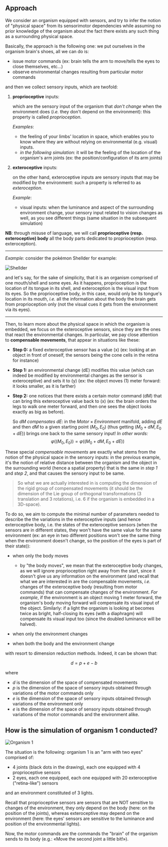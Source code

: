 ## Approach

We consider an organism equipped with sensors, and try to infer the notion of "physical space" from its sensorimotor dependencies while assuming no prior knowledge of the organism about the fact there exists any such thing as a surrounding physical space.

Basically, the approach is the following one: we put ourselves in the organism brain's shoes, all we can do is:

- issue motor commands (ex: brain tells the arm to move/tells the eyes to close themselves, etc...)
- observe environmental changes resulting from particular motor commands

and then we collect sensory inputs, which are twofold:

1. **proprioceptive** inputs:

    which are the sensory input of the organism that *don't change* when the environment does (*i.e.* they don't depend on the environment): this property is called *proprioception*.

    *Examples*:

    - the feeling of your limbs' location in space, which enables you to know where they are without relying on environmental (e.g. visual) inputs.
    - *in the following simulation:* it will be the feeling of the location of the organism's arm joints (ex: the position/configuration of its arm joints)

2. **exteroceptive** inputs:

    on the other hand, exteroceptive inputs are sensory inputs that may be modified by the environment: such a property is referred to as *exteroception*.

    *Example*:

    - visual inputs: when the luminance and aspect of the surrounding environment change, your sensory input related to vision changes as well, as you see different things (same situation in the subsequent simulation)

**NB**: through misuse of language, we will call **proprioceptive (resp. exteroceptive) body** all the body parts dedicated to proprioception (resp. exteroception).

__________

*Example:* consider the pokémon Shellder for example:

![Shellder](https://cdn.bulbagarden.net/upload/thumb/4/40/090Shellder.png/250px-090Shellder.png)

and let's say, for the sake of simplicity, that it is an organism comprised of one mouth/shell and some eyes. As it happens, proprioception is the location of its tongue in its shell, and exteroception is the visual input from its eyes. So the proprioceptive body, in this case, would only be its tongue's location in its mouth, *i.e.* all the information about the body the brain gets from proprioception only (not the visual cues it gets from the environment via its eyes).

___________


Then, to learn more about the physical space in which the organism is embedded, we focus on the exteroceptive sensors, since they are the ones that react the environmental changes. In particular, we pay close attention to **compensable movements**, that appear in situations like these:

- **Step 0:** a fixed exteroceptive sensor has a value \(x\) (ex: looking at an object in front of oneself, the sensors being the cone cells in the retina for instance)
- **Step 1:** an environmental change \(dE\) modifies this value (which can indeed be modified by environmental changes as the sensor is exteroceptive) and sets it to \(y\) (ex: the object moves \(1\) meter forward: it looks smaller, as it is farther)
- **Step 2:** one notices that there exists a certain motor command \(dM\) that can bring this exteroceptive value back to \(x\) (ex: the brain orders the legs to walk one meter forward, and then one sees the object looks exactly as big as before).

    So *$dM$ compensates $dE$*: in the $Motor × Environment$ manifold, adding $dE$ and then $dM$ to a given starting point $(M_0, E_0)$ (thus getting $(M_0+dM, E_0+dE)$) brings one back to the same sensory input! *In other words:* $$φ((M_0, E_0)) = φ((M_0+dM, E_0+dE))$$

These special *compensable movements* are exactly what stems from the notion of the physical space in the sensory inputs: in the previous example, it's the notion of relative distance between the organism and the object in the surrounding world (hence a spatial property) that is the same in *step 1* and *step 2*, and that causes the sensory input to be same.

> So what we are actually interested in is computing the dimension of the rigid group of compensated movements (it should be the dimension of the Lie group of orthogonal transformations (3 translation and 3 rotations), i.e. 6 if the organism is embedded in a 3D-space).

To do so, we aim to compute the minimal number of parameters needed to describe the the variations in the exteroceptive inputs (and hence exteroceptive body, i.e. the states of the exteroceptive sensors (when the sensors are in different states, they won't have the same value for the same environment (ex: an eye in two different positions won't see the same thing when the environment doesn't change, so the position of the eyes is part of their state)):

- when only the body moves

    - by "the body moves", we mean that the exteroceptive body changes, as we will ignore proprioception right away from the start, since it doesn't give us any information on the environment (and recall that what we are interested in are the compensable movements, *i.e.* changes of the exteroceptive body (resulting from motor commands) that can compensate changes of the environment. *For example*, if the environment is an object moving 1 meter forward, the organism's body moving forward will compensate its visual input of the object. Similarly: if a light the organism is looking at becomes twice as bright, half-closing its eyes (with a diaphragm) will compensate its visual input too (since the doubled luminance will be halved).

- when only the environment changes
- when both the body and the environment change

with resort to dimension reduction methods. Indeed, it can be shown that:

$$d = p+e−b$$

where

- $d$ is the  dimension of the space of compensated movements
- $p$ is the dimension of the space of sensory inputs obtained through variations of the  motor commands only
- $e$ is the dimension of the space of sensory inputs obtained through variations of the environment only
- $e$ is the dimension of the space of sensory inputs obtained through variations of the motor commands and the environment alike.


## How is the simulation of organism 1 conducted?

![Organism 1](https://i.gyazo.com/cba3267e05e873313130b4ca491539fb.jpg)

The situation is the following: organism 1 is an "arm with two eyes" comprised of:

- 4 joints (black dots in the drawing), each one equipped with 4 proprioceptive sensors
- 2 eyes, each one equipped, each one equipped with 20 exteroceptive ("retina-like") sensors

and an environment constituted of 3 lights.

Recall that proprioceptive sensors are sensors that are NOT sensitive to changes of the environment, they only depend on the body (here: on the position of the joints), whereas exteroceptive may depend on the environment (here: the eyes' sensors are sensitive to the luminance and position of the environmental lights).

Now, the motor commands are the commands the "brain" of the organism sends to its body (e.g.: «Move the second joint a little bit!»).
